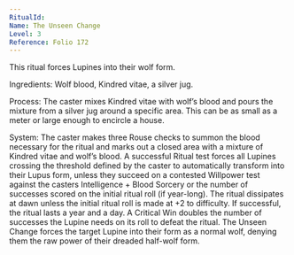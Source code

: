```yaml
---
RitualId: 
Name: The Unseen Change
Level: 3
Reference: Folio 172
---
```

This ritual forces Lupines into their wolf form.   

Ingredients: Wolf blood, Kindred vitae, a silver jug.   

Process: The caster mixes Kindred vitae with wolf’s blood and pours the mixture from a silver jug around a specific area. This can be as small as a meter or large enough to encircle a house.   

System: The caster makes three Rouse checks to summon the blood necessary for the ritual and marks out a closed area with a mixture of Kindred vitae and wolf’s blood. A successful Ritual test forces all Lupines crossing the threshold defined by the caster to automatically transform into their Lupus form, unless they succeed on a contested Willpower test against the casters Intelligence + Blood Sorcery or the number of successes scored on the initial ritual roll (if year-long). The ritual dissipates at dawn unless the initial ritual roll is made at +2 to difficulty. If successful, the ritual lasts a year and a day. A Critical Win doubles the number of successes the Lupine needs on its roll to defeat the ritual. The Unseen Change forces the target Lupine into their form as a normal wolf, denying them the raw power of their dreaded half-wolf form.